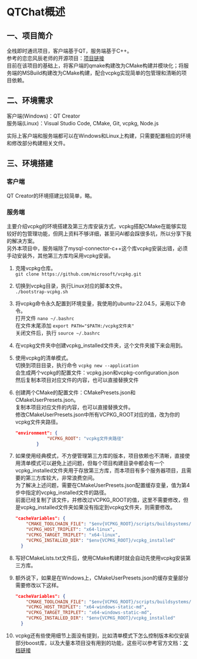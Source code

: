 # QTChat概述

## 一、项目简介

全栈即时通讯项目，客户端基于QT，服务端基于C++。  
参考的恋恋风辰老师的开源项目：[项目链接](https://gitee.com/secondtonone1/llfcchat)  
目前在该项目的基础上，将客户端的qmake构建改为CMake构建并模块化；将服务端的MSBuild构建改为CMake构建，配合vcpkg实现简单的包管理和清晰的项目依赖。

## 二、环境需求

客户端(Windows)：QT Creator  
服务端(Linux)：Visual Studio Code, CMake, Git, vcpkg, Node.js

实际上客户端和服务端都可以在Windows和Linux上构建，只需要配置相应的环境和修改部分构建相关文件。

## 三、环境搭建

### 客户端

QT Creator的环境搭建比较简单，略。

### 服务端

主要介绍vcpkg的环境搭建及第三方库安装方式，vcpkg搭配CMake在能够实现较好的包管理功能，但网上资料不够详细，甚至问AI都会踩很多坑，所以分享下我的解决方案。  
另外本项目中，服务端除了mysql-connector-c++这个库vcpkg安装出错，必须手动安装外，其他第三方库均采用vcpkg安装。

1. 克隆vcpkg仓库。  
`git clone https://github.com/microsoft/vcpkg.git`

2. 切换到vcpkg目录，执行Linux对应的脚本文件。  
`./bootstrap-vcpkg.sh`

3. 将vcpkg命令永久配置到环境变量，我使用的ubuntu-22.04.5，采用以下命令。  
打开文件 `nano ~/.bashrc`  
在文件末尾添加 `export PATH="$PATH:/vcpkg文件夹"`  
关闭文件后，执行 `source ~/.bashrc`

4. 在vcpkg文件夹中创建vcpkg_installed文件夹，这个文件夹接下来会用到。

5. 使用vcpkg的清单模式。  
切换到项目目录，执行命令 `vcpkg new --application`  
会生成两个vcpkg的配置文件：vcpkg.json和vcpkg-configuration.json  
然后复制本项目对应文件的内容，也可以直接替换文件  

6. 创建两个CMake的配置文件：CMakePresets.json和CMakeUserPresets.json。  
复制本项目对应文件的内容，也可以直接替换文件。  
修改CMakeUserPresets.json中所有VCPKG_ROOT对应的值，改为你的vcpkg文件夹路径。  

    ```json
    "environment": {
                "VCPKG_ROOT": "vcpkg文件夹路径"
            }
    ```

7. 如果使用经典模式，不方便管理第三方库的版本，项目依赖也不清晰，直接使用清单模式可以避免上述问题，但每个项目构建目录中都会有一个vcpkg_installed文件夹用于存放第三方库，而本项目有多个服务器项目，且需要的第三方库较大，非常浪费空间。  
为了解决上述问题，需要在CMakeUserPresets.json配置缓存变量，值为第4步中指定的vcpkg_installed文件的路径。  
前面已经复制了该文件，并修改过VCPKG_ROOT的值，这里不需要修改，但是vcpkg_installed文件夹如果没有指定到vcpkg文件夹，则需要修改。

    ```json
    "cacheVariables": {
        "CMAKE_TOOLCHAIN_FILE": "$env{VCPKG_ROOT}/scripts/buildsystems/vcpkg.cmake",
        "VCPKG_HOST_TRIPLET": "x64-linux",
        "VCPKG_TARGET_TRIPLET": "x64-linux",
        "VCPKG_INSTALLED_DIR": "$env{VCPKG_ROOT}/vcpkg_installed"
      }
    ```

8. 写好CMakeLists.txt文件后，使用CMake构建时就会自动先使用vcpkg安装第三方库。

9. 额外说下，如果是在Windows上，CMakeUserPresets.json的缓存变量部分需要修改以下这样。

    ```json
    "cacheVariables": {
        "CMAKE_TOOLCHAIN_FILE": "$env{VCPKG_ROOT}/scripts/buildsystems/vcpkg.cmake",
        "VCPKG_HOST_TRIPLET": "x64-windows-static-md",
        "VCPKG_TARGET_TRIPLET": "x64-windows-static-md",
        "VCPKG_INSTALLED_DIR": "$env{VCPKG_ROOT}/vcpkg_installed"
      }
    ```

10. vcpkg还有些使用细节上面没有提到，比如清单模式下怎么控制版本和仅安装部分boost库，以及大量本项目没有用到的功能，这些可以参考官方文档：[文档链接](https://learn.microsoft.com/zh-cn/vcpkg/)
